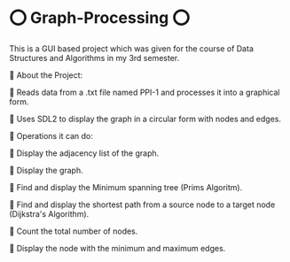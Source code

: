 # ⭕️ Graph-Processing ⭕️

This is a GUI based project which was given for the course of Data Structures and Algorithms in my 3rd semester.

🔴 About the Project:

🔹 Reads data from a .txt file named PPI-1 and processes it into a graphical form.

🔹 Uses SDL2 to display the graph in a circular form with nodes and edges.

🔴 Operations it can do:

🔹 Display the adjacency list of the graph.

🔹 Display the graph.

🔹 Find and display the Minimum spanning tree (Prims Algoritm).

🔹 Find and display the shortest path from a source node to a target node (Dijkstra's Algorithm).

🔹 Count the total number of nodes.

🔹 Display the node with the minimum and maximum edges.
